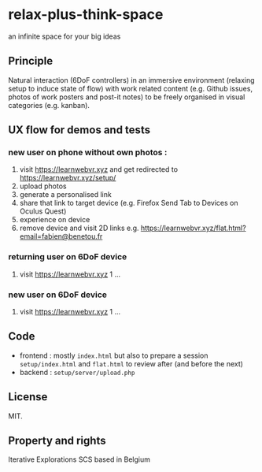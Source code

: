 # relax-plus-think-space
an infinite space for your big ideas

## Principle
Natural interaction (6DoF controllers) 
in an immersive environment (relaxing setup to induce state of flow) 
with work related content (e.g. Github issues, photos of work posters and post-it notes) 
to be freely organised in visual categories (e.g. kanban).

## UX flow for demos and tests
### new user on phone without own photos : 
1. visit https://learnwebvr.xyz and get redirected to https://learnwebvr.xyz/setup/
1. upload photos
1. generate a personalised link
1. share that link to target device (e.g. Firefox Send Tab to Devices on Oculus Quest)
1. experience on device
1. remove device and visit 2D links e.g. https://learnwebvr.xyz/flat.html?email=fabien@benetou.fr

### returning user on 6DoF device
1. visit https://learnwebvr.xyz
1 ...

### new user on 6DoF device
1. visit https://learnwebvr.xyz
1 ...

## Code
* frontend : mostly `index.html` but also to prepare a session `setup/index.html` and `flat.html` to review after (and before the next)
* backend : `setup/server/upload.php`

## License
MIT.

## Property and rights
Iterative Explorations SCS based in Belgium
